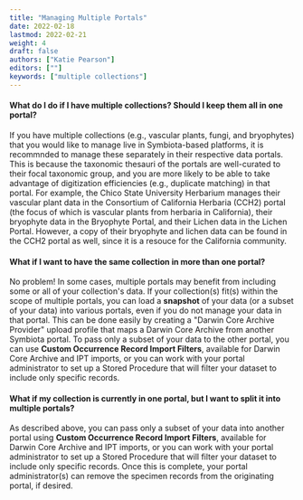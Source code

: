 ```yaml
---
title: "Managing Multiple Portals"
date: 2022-02-18
lastmod: 2022-02-21
weight: 4
draft: false
authors: ["Katie Pearson"]
editors: [""]
keywords: ["multiple collections"]
---
```


#### What do I do if I have multiple collections? Should I keep them all in one portal?

If you have multiple collections (e.g., vascular plants, fungi, and bryophytes) that you would like to manage live in Symbiota-based platforms, it is recommnded to manage these separately in their respective data portals. This is because the taxonomic thesauri of the portals are well-curated to their focal taxonomic group, and you are more likely to be able to take advantage of digitization efficiencies (e.g., duplicate matching) in that portal. For example, the Chico State University Herbarium manages their vascular plant data in the Consortium of California Herbaria (CCH2) portal (the focus of which is vascular plants from herbaria in California), their bryophyte data in the Bryophyte Portal, and their Lichen data in the Lichen Portal. However, a copy of their bryophyte and lichen data can be found in the CCH2 portal as well, since it is a resouce for the California community.

#### What if I want to have the same collection in more than one portal?

No problem! In some cases, multiple portals may benefit from including some or all of your collection's data. If your collection(s) fit(s) within the scope of multiple portals, you can load a **snapshot** of your data (or a subset of your data) into various portals, even if you do not manage your data in that portal. This can be done easily by creating a "Darwin Core Archive Provider" upload profile that maps a Darwin Core Archive from another Symbiota portal. To pass only a subset of your data to the other portal, you can use **Custom Occurrence Record Import Filters**, available for Darwin Core Archive and IPT imports, or you can work with your portal administrator to set up a Stored Procedure that will filter your dataset to include only specific records.

#### What if my collection is currently in one portal, but I want to split it into multiple portals?

As described above, you can pass only a subset of your data into another portal using **Custom Occurrence Record Import Filters**, available for Darwin Core Archive and IPT imports, or you can work with your portal administrator to set up a Stored Procedure that will filter your dataset to include only specific records. Once this is complete, your portal administrator(s) can remove the specimen records from the originating portal, if desired.
